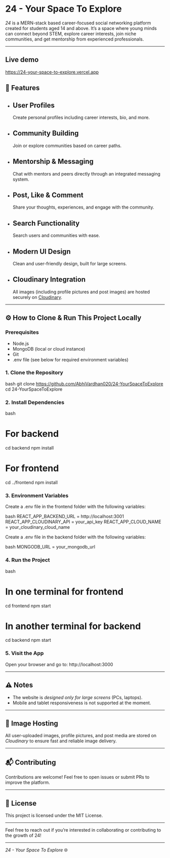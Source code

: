 # 24 - Your Space To Explore

*24* is a MERN-stack based career-focused social networking platform created for students aged 14 and above. It’s a space where young minds can connect beyond STEM, explore career interests, join niche communities, and get mentorship from experienced professionals.

---


## Live demo

https://24-your-space-to-explore.vercel.app

## 🌟 Features

* ## User Profiles
  Create personal profiles including career interests, bio, and more.

* ## Community Building
  Join or explore communities based on career paths.

* ## Mentorship & Messaging
  Chat with mentors and peers directly through an integrated messaging system.

* ## Post, Like & Comment
  Share your thoughts, experiences, and engage with the community.

* ## Search Functionality
  Search users and communities with ease.

* ## Modern UI Design
  Clean and user-friendly design, built for large screens.

* ## Cloudinary Integration
  All images (including profile pictures and post images) are hosted securely on [Cloudinary](https://cloudinary.com/).

---

## ⚙ How to Clone & Run This Project Locally

### Prerequisites

* Node.js
* MongoDB (local or cloud instance)
* Git
* .env file (see below for required environment variables)

### 1. Clone the Repository

bash
git clone https://github.com/AbhiVardhan020/24-YourSpaceToExplore
cd 24-YourSpaceToExplore


### 2. Install Dependencies

bash
# For backend
cd backend
npm install

# For frontend
cd ../frontend
npm install


### 3. Environment Variables

Create a .env file in the frontend folder with the following variables:

bash
REACT_APP_BACKEND_URL = http://localhost:3001
REACT_APP_CLOUDINARY_API = your_api_key
REACT_APP_CLOUD_NAME = your_cloudinary_cloud_name


Create a .env file in the backend folder with the following variables:

bash
MONGODB_URL = your_mongodb_url



### 4. Run the Project

bash
# In one terminal for frontend
cd frontend
npm start

# In another terminal for backend
cd backend
npm start


### 5. Visit the App

Open your browser and go to:
http://localhost:3000

---

## ⚠ Notes

* The website is *designed only for large screens* (PCs, laptops).
* Mobile and tablet responsiveness is not supported at the moment.

---

## 📸 Image Hosting

All user-uploaded images, profile pictures, and post media are stored on *Cloudinary* to ensure fast and reliable image delivery.

---

## 📬 Contributing

Contributions are welcome! Feel free to open issues or submit PRs to improve the platform.

---

## 📄 License

This project is licensed under the MIT License.

---

Feel free to reach out if you’re interested in collaborating or contributing to the growth of 24!

---

*24 - Your Space To Explore* 🌐
